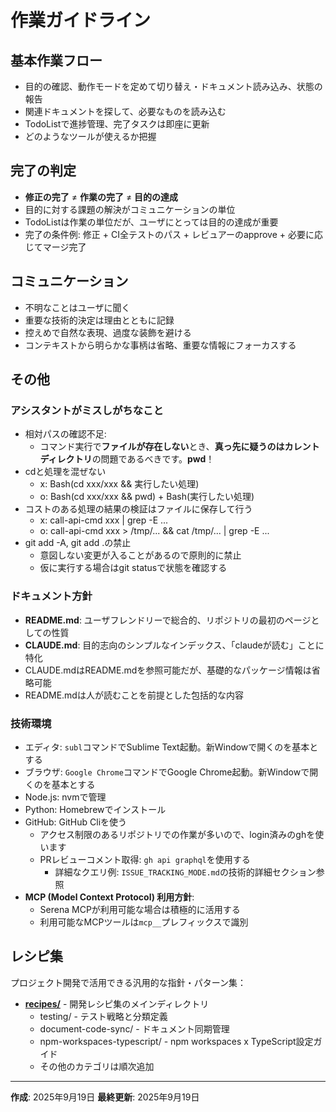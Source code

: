 # 作業ガイドライン

## 基本作業フロー
- 目的の確認、動作モードを定めて切り替え・ドキュメント読み込み、状態の報告
- 関連ドキュメントを探して、必要なものを読み込む
- TodoListで進捗管理、完了タスクは即座に更新
- どのようなツールが使えるか把握

## 完了の判定
- **修正の完了** ≠ **作業の完了** ≠ **目的の達成**
- 目的に対する課題の解決がコミュニケーションの単位
- TodoListは作業の単位だが、ユーザにとっては目的の達成が重要
- 完了の条件例: 修正 + CI全テストのパス + レビュアーのapprove + 必要に応じてマージ完了

## コミュニケーション
- 不明なことはユーザに聞く
- 重要な技術的決定は理由とともに記録
- 控えめで自然な表現、過度な装飾を避ける
- コンテキストから明らかな事柄は省略、重要な情報にフォーカスする

## その他

### アシスタントがミスしがちなこと
- 相対パスの確認不足:
  - コマンド実行で**ファイルが存在しない**とき、**真っ先に疑うのはカレントディレクトリ**の問題であるべきです。**pwd**！
- cdと処理を混ぜない
  - x: Bash(cd xxx/xxx && 実行したい処理)
  - o: Bash(cd xxx/xxx && pwd) + Bash(実行したい処理)
- コストのある処理の結果の検証はファイルに保存して行う
  - x: call-api-cmd xxx | grep -E ...
  - o: call-api-cmd xxx > /tmp/... && cat /tmp/... | grep -E ...
- git add -A, git add .の禁止
  - 意図しない変更が入ることがあるので原則的に禁止
  - 仮に実行する場合はgit statusで状態を確認する

### ドキュメント方針
- **README.md**: ユーザフレンドリーで総合的、リポジトリの最初のページとしての性質
- **CLAUDE.md**: 目的志向のシンプルなインデックス、「claudeが読む」ことに特化
- CLAUDE.mdはREADME.mdを参照可能だが、基礎的なパッケージ情報は省略可能
- README.mdは人が読むことを前提とした包括的な内容

### 技術環境
- エディタ: `subl`コマンドでSublime Text起動。新Windowで開くのを基本とする
- ブラウザ: `Google Chrome`コマンドでGoogle Chrome起動。新Windowで開くのを基本とする
- Node.js: nvmで管理
- Python: Homebrewでインストール
- GitHub: GitHub Cliを使う
  - アクセス制限のあるリポジトリでの作業が多いので、login済みのghを使います
  - PRレビューコメント取得: `gh api graphql`を使用する
    - 詳細なクエリ例: `ISSUE_TRACKING_MODE.md`の技術的詳細セクション参照
- **MCP (Model Context Protocol) 利用方針**:
  - Serena MCPが利用可能な場合は積極的に活用する
  - 利用可能なMCPツールは`mcp__`プレフィックスで識別

## レシピ集

プロジェクト開発で活用できる汎用的な指針・パターン集：
- **[recipes/](recipes/)** - 開発レシピ集のメインディレクトリ
  - testing/ - テスト戦略と分類定義
  - document-code-sync/ - ドキュメント同期管理
  - npm-workspaces-typescript/ - npm workspaces x TypeScript設定ガイド
  - その他のカテゴリは順次追加

---
**作成**: 2025年9月19日
**最終更新**: 2025年9月19日